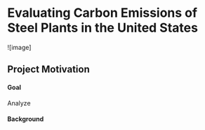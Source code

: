 # Evaluating Carbon Emissions of Steel Plants in the United States

![image]

## Project Motivation
#### Goal
Analyze
#### Background
